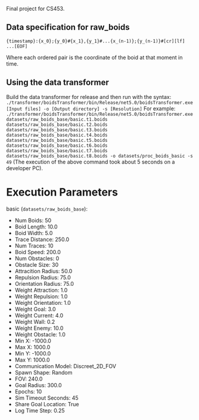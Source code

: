 Final project for CS453.

## Data specification for raw_boids

```
{timestamp}:{x_0};{y_0}#{x_1},{y_1}#...{x_(n-1)};{y_(n-1)}#[cr][lf]
...[EOF]
```
Where each ordered pair is the coordinate of the boid at that moment in time.

## Using the data transformer

Build the data transformer for release and then run with the syntax:
`./transformer/boidsTransformer/bin/Release/net5.0/boidsTransformer.exe [Input files] -o [Output directory] -s [Resolution]`
For example:
`./transformer/boidsTransformer/bin/Release/net5.0/boidsTransformer.exe datasets/raw_boids_base/basic.t1.boids datasets/raw_boids_base/basic.t2.boids datasets/raw_boids_base/basic.t3.boids datasets/raw_boids_base/basic.t4.boids datasets/raw_boids_base/basic.t5.boids datasets/raw_boids_base/basic.t6.boids datasets/raw_boids_base/basic.t7.boids datasets/raw_boids_base/basic.t8.boids -o datasets/proc_boids_basic -s 49`
(The execution of the above command took about 5 seconds on a developer PC).

# Execution Parameters

basic (`datasets/raw_boids_base`):

* Num Boids: 50
* Boid Length: 10.0
* Boid Width: 5.0
* Trace Distance: 250.0
* Num Traces: 10
* Boid Speed: 200.0
* Num Obstacles: 0
* Obstacle Size: 30
* Attracition Radius: 50.0
* Repulsion Radius: 75.0
* Orientation Radius: 75.0
* Weight Attraction: 1.0
* Weight Repulsion: 1.0
* Weight Orientation: 1.0
* Weight Goal: 3.0
* Weight Current: 4.0
* Weight Wall: 0.2
* Weight Enemy: 10.0
* Weight Obstacle: 1.0
* Min X: -1000.0
* Max X: 1000.0
* Min Y: -1000.0
* Max Y: 1000.0
* Communication Model: Discreet_2D_FOV
* Spawn Shape: Random
* FOV: 240.0
* Goal Radius: 300.0
* Epochs: 10
* Sim Timeout Seconds: 45
* Share Goal Location: True
* Log Time Step: 0.25